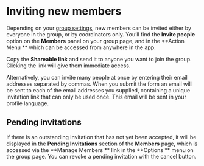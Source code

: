 # Inviting new members

Depending on your [group settings](group_settings.html "goes to group settings on the help manual"), new members can be invited either by everyone in the group, or by coordinators only. You’ll find the **Invite people** option on the **Members** panel on your group page, and in the **Action Menu ** which can be accessed from anywhere in the app.

Copy the **Shareable link** and send it to anyone you want to join the group. Clicking the link will give them immediate access.

Alternatively, you can invite many people at once by entering their email addresses separated by commas. When you submit the form an email will be sent to each of the email addresses you supplied, containing a unique invitation link that can only be used once. This email will be sent in your profile language.


## Pending invitations

If there is an outstanding invitation that has not yet been accepted, it will be displayed in the **Pending Invitations** section of the **Members** page, which is accessed via the **Manage Members ** link in the **Options ** menu on the group page. You can revoke a pending invitation with the cancel button.
